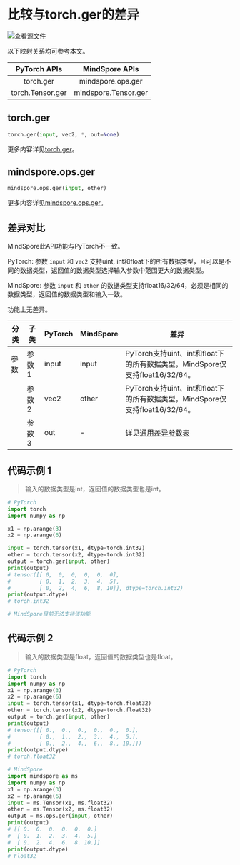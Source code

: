 # 比较与torch.ger的差异

[![查看源文件](https://mindspore-website.obs.cn-north-4.myhuaweicloud.com/website-images/br_base/resource/_static/logo_source.svg)](https://gitee.com/mindspore/docs/blob/br_base/docs/mindspore/source_zh_cn/note/api_mapping/pytorch_diff/ger.md)

以下映射关系均可参考本文。

|     PyTorch APIs      |      MindSpore APIs       |
| :-------------------: | :-----------------------: |
| torch.ger             | mindspore.ops.ger         |
| torch.Tensor.ger      | mindspore.Tensor.ger      |

## torch.ger

```python
torch.ger(input, vec2, *, out=None)
```

更多内容详见[torch.ger](https://pytorch.org/docs/1.8.1/generated/torch.ger.html)。

## mindspore.ops.ger

```python
mindspore.ops.ger(input, other)
```

更多内容详见[mindspore.ops.ger](https://www.mindspore.cn/docs/zh-CN/br_base/api_python/ops/mindspore.ops.ger.html)。

## 差异对比

MindSpore此API功能与PyTorch不一致。

PyTorch: 参数 `input` 和 `vec2` 支持uint, int和float下的所有数据类型，且可以是不同的数据类型，返回值的数据类型选择输入参数中范围更大的数据类型。

MindSpore: 参数 `input` 和 `other` 的数据类型支持float16/32/64，必须是相同的数据类型，返回值的数据类型和输入一致。

功能上无差异。

| 分类       | 子类         | PyTorch      | MindSpore      | 差异          |
| ---------- | ------------ | ------------ | ---------      | ------------- |
| 参数       | 参数 1       | input         | input          | PyTorch支持uint、int和float下的所有数据类型，MindSpore仅支持float16/32/64。 |
|            | 参数 2       | vec2          | other         | PyTorch支持uint、int和float下的所有数据类型，MindSpore仅支持float16/32/64。 |
|            | 参数 3       | out           | -             | 详见[通用差异参数表](https://www.mindspore.cn/docs/zh-CN/br_base/note/api_mapping/pytorch_api_mapping.html#通用差异参数表) |

## 代码示例 1

> 输入的数据类型是int，返回值的数据类型也是int。

```python
# PyTorch
import torch
import numpy as np

x1 = np.arange(3)
x2 = np.arange(6)

input = torch.tensor(x1, dtype=torch.int32)
other = torch.tensor(x2, dtype=torch.int32)
output = torch.ger(input, other)
print(output)
# tensor([[ 0,  0,  0,  0,  0,  0],
#         [ 0,  1,  2,  3,  4,  5],
#         [ 0,  2,  4,  6,  8, 10]], dtype=torch.int32)
print(output.dtype)
# torch.int32

# MindSpore目前无法支持该功能
```

## 代码示例 2

> 输入的数据类型是float，返回值的数据类型也是float。

```python
# PyTorch
import torch
import numpy as np
x1 = np.arange(3)
x2 = np.arange(6)
input = torch.tensor(x1, dtype=torch.float32)
other = torch.tensor(x2, dtype=torch.float32)
output = torch.ger(input, other)
print(output)
# tensor([[ 0.,  0.,  0.,  0.,  0.,  0.],
#         [ 0.,  1.,  2.,  3.,  4.,  5.],
#         [ 0.,  2.,  4.,  6.,  8., 10.]])
print(output.dtype)
# torch.float32

# MindSpore
import mindspore as ms
import numpy as np
x1 = np.arange(3)
x2 = np.arange(6)
input = ms.Tensor(x1, ms.float32)
other = ms.Tensor(x2, ms.float32)
output = ms.ops.ger(input, other)
print(output)
# [[ 0.  0.  0.  0.  0.  0.]
#  [ 0.  1.  2.  3.  4.  5.]
#  [ 0.  2.  4.  6.  8. 10.]]
print(output.dtype)
# Float32
```
